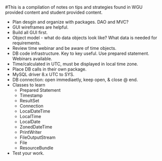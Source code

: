 #This is a compilation of notes on tips and strategies found in WGU provided content and student provided content.

* Plan desgin and organize with packages. DAO and MVC?
* GUI wireframes are helpful.
* Build all GUI first.
* Object model - what do data objects look like? What data is needed for requirements.
* Review time webinar and be aware of time objects.
* DB code infrastructure. Key to key useful. Use prepared statement. Webinars available.
* Time/calculated in UTC, must be displayed in local time zone.
* Place DB calls in their own package.
* MySQL driver 8.x UTC to SYS.
* DB connection: open immediaetly, keep open, & close @ end.
* Classes to learn
  * Prepared Statement
  * Timestamp
  * ResultSet
  * Connection
  * LocalDateTime
  * LocalTime
  * LocalDate
  * ZonedDateTime
  * PrintWriter
  * FileOutputStream
  * File
  * ResourceBundle
* Test your work.
